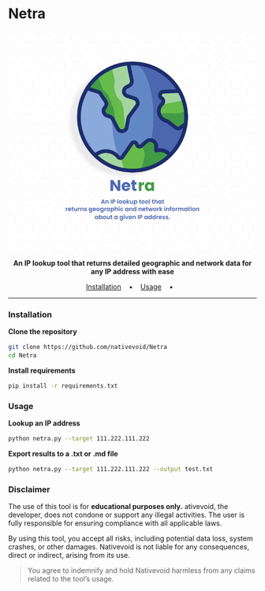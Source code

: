 # Netra

<p align="center">
  <img src="images/netra-logo.png">
</p>

<p align="center">
 <b>An IP lookup tool that returns detailed geographic and network data for any IP address with ease</b>
</p>

<p align="center">
  <a href="#installation">Installation</a>
  &nbsp;&nbsp;&nbsp;•&nbsp;&nbsp;&nbsp;
  <a href="#usage">Usage</a>
  &nbsp;&nbsp;&nbsp;•&nbsp;&nbsp;&nbsp;
</p>

---

### Installation

**Clone the repository**

```bash
git clone https://github.com/nativevoid/Netra
cd Netra
```

**Install requirements**

```bash
pip install -r requirements.txt
```

### Usage

**Lookup an IP address**

```bash
python netra.py --target 111.222.111.222
```

**Export results to a .txt or .md file**

```bash
python netra.py --target 111.222.111.222 --output test.txt
```
### Disclaimer

The use of this tool is for  **educational purposes only.**
ativevoid, the developer, does not condone or support any illegal activities.
The user is fully responsible for ensuring compliance with all applicable laws.

By using this tool, you accept all risks, including potential data loss, system crashes, or other damages.
Nativevoid is not liable for any consequences, direct or indirect, arising from its use.

> You agree to indemnify and hold Nativevoid harmless from any claims related to the tool’s usage.
